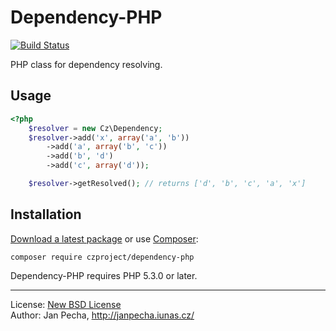Dependency-PHP
==============

[![Build Status](https://travis-ci.org/czproject/dependency-php.svg?branch=master)](https://travis-ci.org/czproject/dependency-php)

PHP class for dependency resolving.

Usage
-----

``` php
<?php
	$resolver = new Cz\Dependency;
	$resolver->add('x', array('a', 'b'))
		->add('a', array('b', 'c'))
		->add('b', 'd')
		->add('c', array('d'));

	$resolver->getResolved(); // returns ['d', 'b', 'c', 'a', 'x']
```


Installation
------------

[Download a latest package](https://github.com/czproject/dependency-php/releases) or use [Composer](http://getcomposer.org/):

```
composer require czproject/dependency-php
```

Dependency-PHP requires PHP 5.3.0 or later.


------------------------------

License: [New BSD License](license.md)
<br>Author: Jan Pecha, http://janpecha.iunas.cz/
